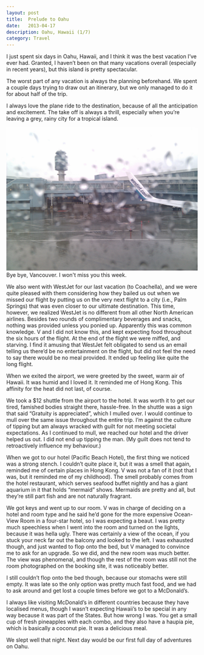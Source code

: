 ```yaml
---
layout: post
title:  Prelude to Oahu
date:   2013-04-17
description: Oahu, Hawaii (1/7)
category: Travel
---
```

I just spent six days in Oahu, Hawaii, and I think it was the best vacation I’ve ever had. Granted, I haven’t been on that many vacations overall (especially in recent years), but this island is pretty spectacular.

The worst part of any vacation is always the planning beforehand. We spent a couple days trying to draw out an itinerary, but we only managed to do it for about half of the trip.

I always love the plane ride to the destination, because of all the anticipation and excitement. The take off is always a thrill, especially when you’re leaving a grey, rainy city for a tropical island.

<div class="img_row">
	<img class="col three" src="/img/2013-04-17-a.jpg">
</div>
<div class="col three caption">
	Bye bye, Vancouver. I won't miss you this week. 
</div>

We also went with WestJet for our last vacation (to Coachella), and we were quite pleased with them considering how they bailed us out when we missed our flight by putting us on the very next flight to a city (i.e., Palm Springs) that was even closer to our ultimate destination. This time, however, we realized WestJet is no different from all other North American airlines. Besides two rounds of complimentary beverages and snacks, nothing was provided unless you ponied up. Apparently this was common knowledge. V and I did not know this, and kept expecting food throughout the six hours of the flight. At the end of the flight we were miffed, and starving. I find it amusing that WestJet felt obligated to send us an email telling us there’d be no entertainment on the flight, but did not feel the need to say there would be no meal provided. It ended up feeling like quite the long flight.

When we exited the airport, we were greeted by the sweet, warm air of Hawaii. It was humid and I loved it. It reminded me of Hong Kong. This affinity for the heat did not last, of course.

We took a $12 shuttle from the airport to the hotel. It was worth it to get our tired, famished bodies straight there, hassle-free. In the shuttle was a sign that said “Gratuity is appreciated”, which I mulled over. I would continue to mull over the same issue throughout the entire trip. I’m against the culture of tipping but am always wracked with guilt for not meeting societal expectations. As I continued to mull, we reached our hotel and the driver helped us out. I did not end up tipping the man. (My guilt does not tend to retroactively influence my behaviour.)

When we got to our hotel (Pacific Beach Hotel), the first thing we noticed was a strong stench. I couldn’t quite place it, but it was a smell that again, reminded me of certain places in Hong Kong. V was not a fan of it (not that I was, but it reminded me of my childhood). The smell probably comes from the hotel restaurant, which serves seafood buffet nightly and has a giant aquarium in it that holds “mermaid” shows. Mermaids are pretty and all, but they’re still part fish and are not naturally fragrant.

We got keys and went up to our room. V was in charge of deciding on a hotel and room type and he said he’d gone for the more expensive Ocean-View Room in a four-star hotel, so I was expecting a beaut. I was pretty much speechless when I went into the room and turned on the lights, because it was hella ugly. There was certainly a view of the ocean, if you stuck your neck far out the balcony and looked to the left. I was exhausted though, and just wanted to flop onto the bed, but V managed to convince me to ask for an upgrade. So we did, and the new room was much better. The view was phenomenal, and though the rest of the room was still not the room photographed on the booking site, it was noticeably better.

I still couldn’t flop onto the bed though, because our stomachs were still empty. It was late so the only option was pretty much fast food, and we had to ask around and get lost a couple times before we got to a McDonald’s.

I always like visiting McDonald’s in different countries because they have localised menus, though I wasn’t expecting Hawaii’s to be special in any way because it was part of the States. But how wrong I was. You get a small cup of fresh pineapples with each combo, and they also have a haupia pie, which is basically a coconut pie. It was a delicious meal.

We slept well that night. Next day would be our first full day of adventures on Oahu.

